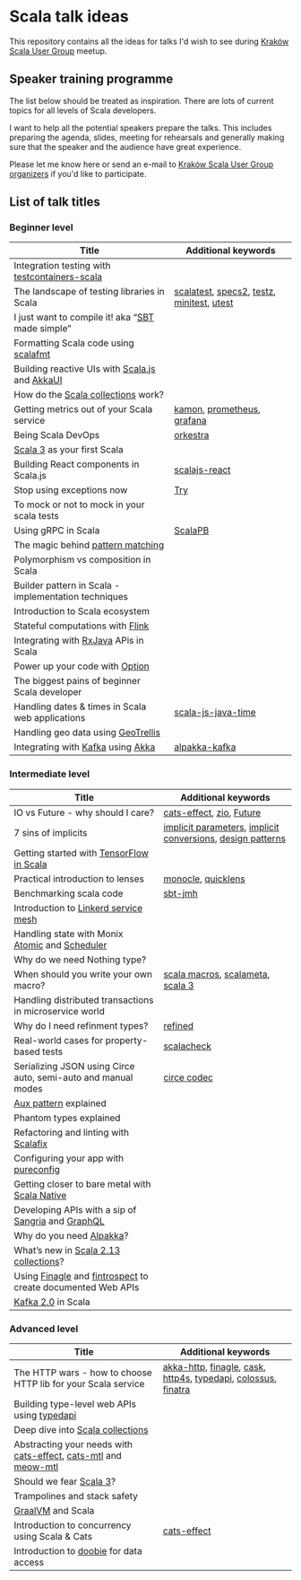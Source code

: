 # Scala talk ideas

This repository contains all the ideas for talks I'd wish to see during [Kraków Scala User Group](https://www.meetup.com/Krakow-Scala-User-Group) meetup. 

## Speaker training programme
The list below should be treated as inspiration. There are lots of current topics for all levels of Scala developers. 

I  want to help all the potential speakers prepare the talks. This includes preparing the agenda, slides, meeting for rehearsals and generally making sure that the speaker and the audience have great experience. 

Please let me know here or send an e-mail to [Kraków Scala User Group organizers](krakow-scala-organizers@googlegroups.com) if you'd like to participate.

## List of talk titles

### Beginner level

| Title                                                          | Additional keywords           |
|----------------------------------------------------------------|-------------------------------|
| Integration testing with [testcontainers-scala](https://github.com/testcontainers/testcontainers-scala) |            |         |
| The landscape of testing libraries in Scala                    | [scalatest](http://www.scalatest.org/), [specs2](https://etorreborre.github.io/specs2/), [testz](https://github.com/scalaz/testz), [minitest](https://github.com/monix/minitest), [utest](https://github.com/lihaoyi/utest)           |
| I just want to compile it! aka “[SBT](https://www.scala-sbt.org/) made simple”               |            |
| Formatting Scala code using [scalafmt](https://scalameta.org/scalafmt/)                           |            |
| Building reactive UIs with [Scala.js](https://www.scala-js.org/) and [AkkaUI](https://github.com/pishen/akka-ui)                 |            |
| How do the [Scala collections](https://docs.scala-lang.org/overviews/collections/overview.html) work?                             |            |
| Getting metrics out of your Scala service                      | [kamon](https://github.com/kamon-io/Kamon), [prometheus](https://prometheus.io/), [grafana](https://grafana.com/)           |
| Being Scala DevOps                                             | [orkestra](https://orkestra.tech/)           |
| [Scala 3](https://www.scala-lang.org/blog/2018/04/19/scala-3.html) as your first Scala                                    |            |
| Building React components in Scala.js                          | [scalajs-react](https://japgolly.github.io/scalajs-react/)           |
| Stop using exceptions now                                      | [Try](https://www.scala-lang.org/api/2.12.3/scala/util/Try.html)           |
| To mock or not to mock in your scala tests                     |            |
| Using gRPC in Scala                                            | [ScalaPB](https://scalapb.github.io/)            |
| The magic behind [pattern matching](https://docs.scala-lang.org/tour/pattern-matching.html)                              |            |
| Polymorphism vs composition in Scala                           |            |
| Builder pattern in Scala - implementation techniques           |            |
| Introduction to Scala ecosystem                                |            |
| Stateful computations with [Flink](https://flink.apache.org/)                        |            |
| Integrating with [RxJava](https://github.com/ReactiveX/RxJava) APis in Scala                          |            |
| Power up your code with [Option](https://www.scala-lang.org/api/current/scala/Option.html)                                 |            |
| The biggest pains of beginner Scala developer                  |            |
| Handling dates & times in Scala web applications               | [scala-js-java-time](https://github.com/scala-js/scala-js-java-time)           |
| Handling geo data using [GeoTrellis](https://geotrellis.io/)                             |            |
| Integrating with [Kafka](https://kafka.apache.org/) using [Akka](https://akka.io/)                              | [alpakka-kafka](https://github.com/akka/alpakka-kafka)            |

### Intermediate level
| Title                                                          | Additional keywords           |
|----------------------------------------------------------------|-------------------------------|
| IO vs Future - why should I care?                              | [cats-effect](https://github.com/typelevel/cats-effect), [zio](https://github.com/scalaz/scalaz-zio), [Future](https://www.scala-lang.org/api/2.12.3/scala/concurrent/Future.html)       |
| 7 sins of implicits                                            | [implicit parameters](https://docs.scala-lang.org/tour/implicit-parameters.html), [implicit conversions](https://docs.scala-lang.org/tour/implicit-conversions.html), [design patterns](http://www.lihaoyi.com/post/ImplicitDesignPatternsinScala.html)       |
| Getting started with [TensorFlow in Scala](http://platanios.org/tensorflow_scala/)                       |        |
| Practical introduction to lenses                               | [monocle](https://github.com/julien-truffaut/Monocle), [quicklens](https://github.com/adamw/quicklens)       |
| Benchmarking scala code                                        | [sbt-jmh](https://github.com/ktoso/sbt-jmh)       |
| Introduction to [Linkerd service mesh](https://linkerd.io/)                           |        |
| Handling state with Monix [Atomic](https://monix.io/docs/2x/execution/atomic.html) and [Scheduler](https://monix.io/docs/2x/execution/scheduler.html)                 |        |
| Why do we need Nothing type?                                   |        |
| When should you write your own macro?                          | [scala macros](https://www.scala-lang.org/blog/2017/11/27/macros.html), [scalameta](https://scalameta.org/), [scala 3](https://www.scala-lang.org/blog/2018/04/19/scala-3.html)       |
| Handling distributed transactions in microservice world        |        |
| Why do I need refinment types?                                 | [refined](https://github.com/fthomas/refined)       |
| Real-world cases for property-based tests                      | [scalacheck](https://www.scalacheck.org/)       |
| Serializing JSON using Circe auto, semi-auto and manual modes  | [circe codec](https://circe.github.io/circe/codec.html)       |
| [Aux pattern](https://gigiigig.github.io/posts/2015/09/13/aux-pattern.html) explained                                          |        |
| Phantom types explained                                        |        |
| Refactoring and linting with [Scalafix](https://scalacenter.github.io/scalafix/)                          |        |
| Configuring your app with [pureconfig](https://pureconfig.github.io/)                           |        |
| Getting closer to bare metal with [Scala Native](https://pureconfig.github.io/)                 |        |
| Developing APIs with a sip of [Sangria](https://sangria-graphql.org/) and [GraphQL](https://graphql.org/learn/)              |        |
| Why do you need [Alpakka](https://github.com/akka/alpakka)?                                       |        |
| What’s new in [Scala 2.13 collections](https://www.scala-lang.org/blog/2017/02/28/collections-rework.html)?                          |        |
| Using [Finagle](https://twitter.github.io/finagle/) and [fintrospect](http://fintrospect.io/) to create documented Web APIs                                  |        |
| [Kafka 2.0](https://kafka.apache.org/downloads#2.0.0) in Scala                              | | 

### Advanced level
| Title                                                          | Additional keywords           |
|----------------------------------------------------------------|-------------------------------|
| The HTTP wars - how to choose HTTP lib for your Scala service  | [akka-http](https://doc.akka.io/docs/akka-http/current/), [finagle](https://twitter.github.io/finagle/), [cask](https://github.com/lihaoyi/cask), [http4s](https://http4s.org/), [typedapi](https://github.com/pheymann/typedapi), [colossus](https://github.com/tumblr/colossus), [finatra](https://twitter.github.io/finatra/)            |
| Building type-level web APIs using [typedapi](https://github.com/pheymann/typedapi)                    |            |
| Deep dive into [Scala collections](https://docs.scala-lang.org/overviews/collections/overview.html)                               |            |
| Abstracting your needs with [cats-effect](https://github.com/typelevel/cats-effect), [cats-mtl](https://github.com/typelevel/cats-mtl) and [meow-mtl](https://github.com/oleg-py/meow-mtl) |            |
| Should we fear [Scala 3](https://www.scala-lang.org/blog/2018/04/19/scala-3.html)?                                        |            |
| Trampolines and stack safety                                   |            |
| [GraalVM](https://www.graalvm.org/) and Scala                                              |            |
| Introduction to concurrency using Scala & Cats                 | [cats-effect](https://github.com/typelevel/cats-effect)           |
| Introduction to [doobie](https://tpolecat.github.io/doobie/) for data access                         |            |




